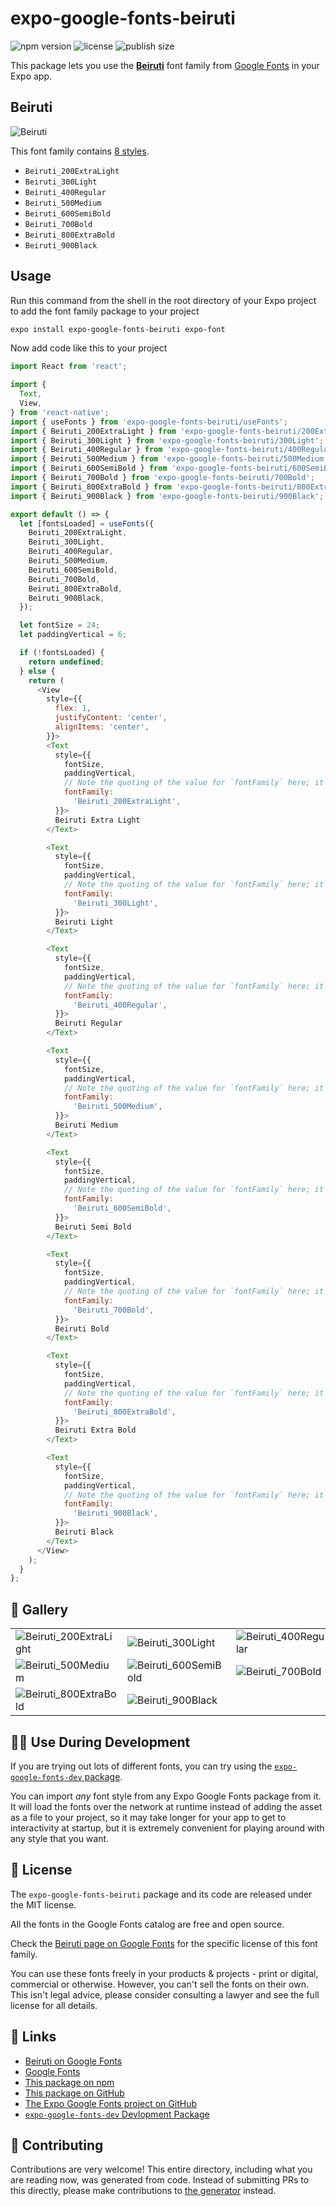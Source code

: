 # expo-google-fonts-beiruti

![npm version](https://flat.badgen.net/npm/v/expo-google-fonts-beiruti)
![license](https://flat.badgen.net/github/license/expo/google-fonts)
![publish size](https://flat.badgen.net/packagephobia/install/expo-google-fonts-beiruti)

This package lets you use the [**Beiruti**](https://fonts.google.com/specimen/Beiruti) font family from [Google Fonts](https://fonts.google.com/) in your Expo app.

## Beiruti

![Beiruti](./font-family.png)

This font family contains [8 styles](#-gallery).

- `Beiruti_200ExtraLight`
- `Beiruti_300Light`
- `Beiruti_400Regular`
- `Beiruti_500Medium`
- `Beiruti_600SemiBold`
- `Beiruti_700Bold`
- `Beiruti_800ExtraBold`
- `Beiruti_900Black`

## Usage

Run this command from the shell in the root directory of your Expo project to add the font family package to your project
```sh
expo install expo-google-fonts-beiruti expo-font
```

Now add code like this to your project
```js
import React from 'react';

import {
  Text,
  View,
} from 'react-native';
import { useFonts } from 'expo-google-fonts-beiruti/useFonts';
import { Beiruti_200ExtraLight } from 'expo-google-fonts-beiruti/200ExtraLight';
import { Beiruti_300Light } from 'expo-google-fonts-beiruti/300Light';
import { Beiruti_400Regular } from 'expo-google-fonts-beiruti/400Regular';
import { Beiruti_500Medium } from 'expo-google-fonts-beiruti/500Medium';
import { Beiruti_600SemiBold } from 'expo-google-fonts-beiruti/600SemiBold';
import { Beiruti_700Bold } from 'expo-google-fonts-beiruti/700Bold';
import { Beiruti_800ExtraBold } from 'expo-google-fonts-beiruti/800ExtraBold';
import { Beiruti_900Black } from 'expo-google-fonts-beiruti/900Black';

export default () => {
  let [fontsLoaded] = useFonts({
    Beiruti_200ExtraLight,
    Beiruti_300Light,
    Beiruti_400Regular,
    Beiruti_500Medium,
    Beiruti_600SemiBold,
    Beiruti_700Bold,
    Beiruti_800ExtraBold,
    Beiruti_900Black,
  });

  let fontSize = 24;
  let paddingVertical = 6;

  if (!fontsLoaded) {
    return undefined;
  } else {
    return (
      <View
        style={{
          flex: 1,
          justifyContent: 'center',
          alignItems: 'center',
        }}>
        <Text
          style={{
            fontSize,
            paddingVertical,
            // Note the quoting of the value for `fontFamily` here; it expects a string!
            fontFamily:
              'Beiruti_200ExtraLight',
          }}>
          Beiruti Extra Light
        </Text>

        <Text
          style={{
            fontSize,
            paddingVertical,
            // Note the quoting of the value for `fontFamily` here; it expects a string!
            fontFamily:
              'Beiruti_300Light',
          }}>
          Beiruti Light
        </Text>

        <Text
          style={{
            fontSize,
            paddingVertical,
            // Note the quoting of the value for `fontFamily` here; it expects a string!
            fontFamily:
              'Beiruti_400Regular',
          }}>
          Beiruti Regular
        </Text>

        <Text
          style={{
            fontSize,
            paddingVertical,
            // Note the quoting of the value for `fontFamily` here; it expects a string!
            fontFamily:
              'Beiruti_500Medium',
          }}>
          Beiruti Medium
        </Text>

        <Text
          style={{
            fontSize,
            paddingVertical,
            // Note the quoting of the value for `fontFamily` here; it expects a string!
            fontFamily:
              'Beiruti_600SemiBold',
          }}>
          Beiruti Semi Bold
        </Text>

        <Text
          style={{
            fontSize,
            paddingVertical,
            // Note the quoting of the value for `fontFamily` here; it expects a string!
            fontFamily:
              'Beiruti_700Bold',
          }}>
          Beiruti Bold
        </Text>

        <Text
          style={{
            fontSize,
            paddingVertical,
            // Note the quoting of the value for `fontFamily` here; it expects a string!
            fontFamily:
              'Beiruti_800ExtraBold',
          }}>
          Beiruti Extra Bold
        </Text>

        <Text
          style={{
            fontSize,
            paddingVertical,
            // Note the quoting of the value for `fontFamily` here; it expects a string!
            fontFamily:
              'Beiruti_900Black',
          }}>
          Beiruti Black
        </Text>
      </View>
    );
  }
};

```

## 🔡 Gallery


||||
|-|-|-|
|![Beiruti_200ExtraLight](.//200ExtraLight/Beiruti_200ExtraLight.ttf.png)|![Beiruti_300Light](.//300Light/Beiruti_300Light.ttf.png)|![Beiruti_400Regular](.//400Regular/Beiruti_400Regular.ttf.png)||
|![Beiruti_500Medium](.//500Medium/Beiruti_500Medium.ttf.png)|![Beiruti_600SemiBold](.//600SemiBold/Beiruti_600SemiBold.ttf.png)|![Beiruti_700Bold](.//700Bold/Beiruti_700Bold.ttf.png)||
|![Beiruti_800ExtraBold](.//800ExtraBold/Beiruti_800ExtraBold.ttf.png)|![Beiruti_900Black](.//900Black/Beiruti_900Black.ttf.png)|||


## 👩‍💻 Use During Development

If you are trying out lots of different fonts, you can try using the [`expo-google-fonts-dev` package](https://github.com/freeboub/google-fonts/tree/master/font-packages/dev#readme).

You can import *any* font style from any Expo Google Fonts package from it. It will load the fonts
over the network at runtime instead of adding the asset as a file to your project, so it may take longer
for your app to get to interactivity at startup, but it is extremely convenient
for playing around with any style that you want.

## 📖 License

The `expo-google-fonts-beiruti` package and its code are released under the MIT license.

All the fonts in the Google Fonts catalog are free and open source.

Check the [Beiruti page on Google Fonts](https://fonts.google.com/specimen/Beiruti) for the specific license of this font family.

You can use these fonts freely in your products & projects - print or digital, commercial or otherwise. However, you can't sell the fonts on their own. This isn't legal advice, please consider consulting a lawyer and see the full license for all details.

## 🔗 Links

- [Beiruti on Google Fonts](https://fonts.google.com/specimen/Beiruti)
- [Google Fonts](https://fonts.google.com/)
- [This package on npm](https://www.npmjs.com/package/expo-google-fonts-beiruti)
- [This package on GitHub](https://github.com/freeboub/google-fonts/tree/master/font-packages/beiruti)
- [The Expo Google Fonts project on GitHub](https://github.com/freeboub/google-fonts)
- [`expo-google-fonts-dev` Devlopment Package](https://github.com/freeboub/google-fonts/tree/master/font-packages/dev)

## 🤝 Contributing

Contributions are very welcome! This entire directory, including what you are reading now, was generated from code. Instead of submitting PRs to this directly, please make contributions to [the generator](https://github.com/freeboub/google-fonts/tree/master/packages/generator) instead.
